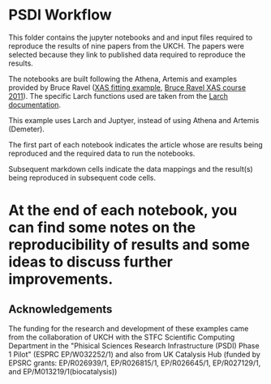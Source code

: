 # PSDI Workflow
This folder contains the jupyter notebooks and  and input files required to reproduce the 
results of nine papers from the UKCH. The papers were selected because they link to published data
required to reproduce the results.

The notebooks are built following the Athena, Artemis and examples provided by Bruce Ravel 
([XAS fitting example](https://github.com/bruceravel/XAS-Education/tree/master/Examples/FeS2),
[Bruce Ravel XAS course 2011](https://www.diamond.ac.uk/Instruments/Spectroscopy/Techniques/XAS.html)). 
The specific Larch functions used are taken from the [Larch documentation](https://xraypy.github.io/xraylarch/xafs/).

This example uses Larch and Juptyer, instead of using Athena and Artemis (Demeter).

The first part of each notebook indicates the article whose are results being reproduced and the required data to run the notebooks.   

Subsequent markdown cells indicate the data mappings and the result(s) being reproduced in subsequent code cells.

# At the end of each notebook, you can find some notes on the reproducibility of results and some ideas to discuss further improvements.

## Acknowledgements
The funding for the research and development of these examples came from the 
collaboration of UKCH with the STFC Scientific Computing Department in the 
"Phisical Sciences Research Infrastructure (PSDI) Phase 1 Pilot" (ESPRC 
EP/W032252/1) and also from UK Catalysis Hub (funded by EPSRC grants: EP/R026939/1, EP/R026815/1, EP/R026645/1, EP/R027129/1, and EP/M013219/1(biocatalysis))

   